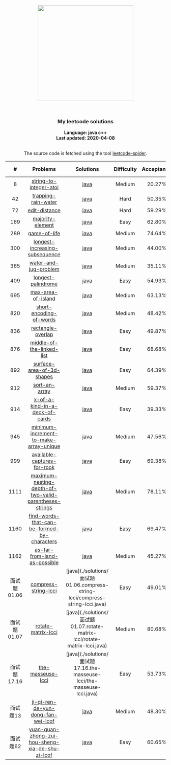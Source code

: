 <p align="center"><img width="300" src="https://raw.githubusercontent.com/Ma63d/leetcode-spider/master/img/site-logo.png"></p>
<p align="center">
    <img src="https://img.shields.io/badge/Solved/Total(Locked)-25/1595(295)-green.svg?style=flat-square" alt="">
    <img src="https://img.shields.io/badge/Hard-2-blue.svg?style=flat-square" alt="">
    <img src="https://img.shields.io/badge/Medium-12-blue.svg?style=flat-square" alt="">
    <img src="https://img.shields.io/badge/Easy-11-blue.svg?style=flat-square" alt="">
</p>
<h3 align="center">My leetcode solutions</h3>

<p align="center">
    <b>Language: java c++</b>
    <br>
    <b>Last updated: 2020-04-08</b>
    <br><br>
</p>
<!--请保留下面这行信息，让更多用户了解到这个小爬虫，衷心感谢您的支持-->
<p align="center">The source code is fetched using the tool <a href="https://github.com/Ma63d/leetcode-spider">leetcode-spider</a>.</p>

| # | Problems | Solutions | Difficulty | Acceptance | Paid-Only
|:--:|:-----:|:---------:|:----:|:----:|:----:|
|8|[string-to-integer-atoi](https://leetcode-cn.com/problems/string-to-integer-atoi/)| [java](.&#x2F;solutions&#x2F;8.string-to-integer-atoi&#x2F;string-to-integer-atoi.java)|Medium|20.27%||
|42|[trapping-rain-water](https://leetcode-cn.com/problems/trapping-rain-water/)| [java](.&#x2F;solutions&#x2F;42.trapping-rain-water&#x2F;trapping-rain-water.java)|Hard|50.35%||
|72|[edit-distance](https://leetcode-cn.com/problems/edit-distance/)| [java](.&#x2F;solutions&#x2F;72.edit-distance&#x2F;edit-distance.java)|Hard|59.29%||
|169|[majority-element](https://leetcode-cn.com/problems/majority-element/)| [java](.&#x2F;solutions&#x2F;169.majority-element&#x2F;majority-element.java)|Easy|62.80%||
|289|[game-of-life](https://leetcode-cn.com/problems/game-of-life/)| [java](.&#x2F;solutions&#x2F;289.game-of-life&#x2F;game-of-life.java)|Medium|74.64%||
|300|[longest-increasing-subsequence](https://leetcode-cn.com/problems/longest-increasing-subsequence/)| [java](.&#x2F;solutions&#x2F;300.longest-increasing-subsequence&#x2F;longest-increasing-subsequence.java)|Medium|44.00%||
|365|[water-and-jug-problem](https://leetcode-cn.com/problems/water-and-jug-problem/)| [java](.&#x2F;solutions&#x2F;365.water-and-jug-problem&#x2F;water-and-jug-problem.java)|Medium|35.11%||
|409|[longest-palindrome](https://leetcode-cn.com/problems/longest-palindrome/)| [java](.&#x2F;solutions&#x2F;409.longest-palindrome&#x2F;longest-palindrome.java)|Easy|54.93%||
|695|[max-area-of-island](https://leetcode-cn.com/problems/max-area-of-island/)| [java](.&#x2F;solutions&#x2F;695.max-area-of-island&#x2F;max-area-of-island.java)|Medium|63.13%||
|820|[short-encoding-of-words](https://leetcode-cn.com/problems/short-encoding-of-words/)| [java](.&#x2F;solutions&#x2F;820.short-encoding-of-words&#x2F;short-encoding-of-words.java)|Medium|48.42%||
|836|[rectangle-overlap](https://leetcode-cn.com/problems/rectangle-overlap/)| [java](.&#x2F;solutions&#x2F;836.rectangle-overlap&#x2F;rectangle-overlap.java)|Easy|49.87%||
|876|[middle-of-the-linked-list](https://leetcode-cn.com/problems/middle-of-the-linked-list/)| [java](.&#x2F;solutions&#x2F;876.middle-of-the-linked-list&#x2F;middle-of-the-linked-list.java)|Easy|68.68%||
|892|[surface-area-of-3d-shapes](https://leetcode-cn.com/problems/surface-area-of-3d-shapes/)| [java](.&#x2F;solutions&#x2F;892.surface-area-of-3d-shapes&#x2F;surface-area-of-3d-shapes.java)|Easy|64.39%||
|912|[sort-an-array](https://leetcode-cn.com/problems/sort-an-array/)| [java](.&#x2F;solutions&#x2F;912.sort-an-array&#x2F;sort-an-array.java)|Medium|59.37%||
|914|[x-of-a-kind-in-a-deck-of-cards](https://leetcode-cn.com/problems/x-of-a-kind-in-a-deck-of-cards/)| [java](.&#x2F;solutions&#x2F;914.x-of-a-kind-in-a-deck-of-cards&#x2F;x-of-a-kind-in-a-deck-of-cards.java)|Easy|39.33%||
|945|[minimum-increment-to-make-array-unique](https://leetcode-cn.com/problems/minimum-increment-to-make-array-unique/)| [java](.&#x2F;solutions&#x2F;945.minimum-increment-to-make-array-unique&#x2F;minimum-increment-to-make-array-unique.java)|Medium|47.56%||
|999|[available-captures-for-rook](https://leetcode-cn.com/problems/available-captures-for-rook/)| [java](.&#x2F;solutions&#x2F;999.available-captures-for-rook&#x2F;available-captures-for-rook.java)|Easy|69.38%||
|1111|[maximum-nesting-depth-of-two-valid-parentheses-strings](https://leetcode-cn.com/problems/maximum-nesting-depth-of-two-valid-parentheses-strings/)| [java](.&#x2F;solutions&#x2F;1111.maximum-nesting-depth-of-two-valid-parentheses-strings&#x2F;maximum-nesting-depth-of-two-valid-parentheses-strings.java)|Medium|78.11%||
|1160|[find-words-that-can-be-formed-by-characters](https://leetcode-cn.com/problems/find-words-that-can-be-formed-by-characters/)| [java](.&#x2F;solutions&#x2F;1160.find-words-that-can-be-formed-by-characters&#x2F;find-words-that-can-be-formed-by-characters.java)|Easy|69.47%||
|1162|[as-far-from-land-as-possible](https://leetcode-cn.com/problems/as-far-from-land-as-possible/)| [java](.&#x2F;solutions&#x2F;1162.as-far-from-land-as-possible&#x2F;as-far-from-land-as-possible.java)|Medium|45.27%||
|面试题 01.06|[compress-string-lcci](https://leetcode-cn.com/problems/compress-string-lcci/)| [java](.&#x2F;solutions&#x2F;面试题 01.06.compress-string-lcci&#x2F;compress-string-lcci.java)|Easy|49.01%||
|面试题 01.07|[rotate-matrix-lcci](https://leetcode-cn.com/problems/rotate-matrix-lcci/)| [java](.&#x2F;solutions&#x2F;面试题 01.07.rotate-matrix-lcci&#x2F;rotate-matrix-lcci.java)|Medium|80.68%||
|面试题 17.16|[the-masseuse-lcci](https://leetcode-cn.com/problems/the-masseuse-lcci/)| [java](.&#x2F;solutions&#x2F;面试题 17.16.the-masseuse-lcci&#x2F;the-masseuse-lcci.java)|Easy|53.73%||
|面试题13|[ji-qi-ren-de-yun-dong-fan-wei-lcof](https://leetcode-cn.com/problems/ji-qi-ren-de-yun-dong-fan-wei-lcof/)| [java](.&#x2F;solutions&#x2F;面试题13.ji-qi-ren-de-yun-dong-fan-wei-lcof&#x2F;ji-qi-ren-de-yun-dong-fan-wei-lcof.java)|Medium|48.30%||
|面试题62|[yuan-quan-zhong-zui-hou-sheng-xia-de-shu-zi-lcof](https://leetcode-cn.com/problems/yuan-quan-zhong-zui-hou-sheng-xia-de-shu-zi-lcof/)| [java](.&#x2F;solutions&#x2F;面试题62.yuan-quan-zhong-zui-hou-sheng-xia-de-shu-zi-lcof&#x2F;yuan-quan-zhong-zui-hou-sheng-xia-de-shu-zi-lcof.java)|Easy|60.65%||

